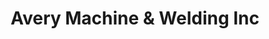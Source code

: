 ---
title: "Avery Machine & Welding Inc"
url: /newland/avery-machine-and-welding-inc/
shop: shop
---